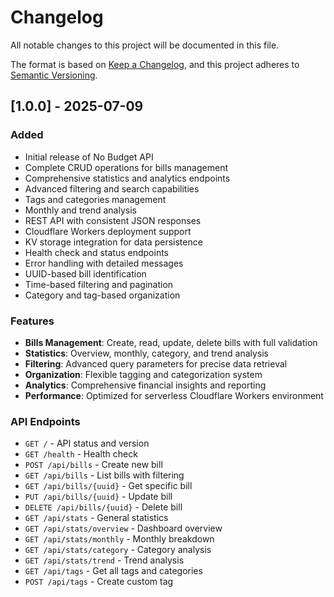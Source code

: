 # Changelog

All notable changes to this project will be documented in this file.

The format is based on [Keep a Changelog](https://keepachangelog.com/en/1.0.0/),
and this project adheres to [Semantic Versioning](https://semver.org/spec/v2.0.0.html).

## [1.0.0] - 2025-07-09

### Added
- Initial release of No Budget API
- Complete CRUD operations for bills management
- Comprehensive statistics and analytics endpoints
- Advanced filtering and search capabilities
- Tags and categories management
- Monthly and trend analysis
- REST API with consistent JSON responses
- Cloudflare Workers deployment support
- KV storage integration for data persistence
- Health check and status endpoints
- Error handling with detailed messages
- UUID-based bill identification
- Time-based filtering and pagination
- Category and tag-based organization

### Features
- **Bills Management**: Create, read, update, delete bills with full validation
- **Statistics**: Overview, monthly, category, and trend analysis
- **Filtering**: Advanced query parameters for precise data retrieval
- **Organization**: Flexible tagging and categorization system
- **Analytics**: Comprehensive financial insights and reporting
- **Performance**: Optimized for serverless Cloudflare Workers environment

### API Endpoints
- `GET /` - API status and version
- `GET /health` - Health check
- `POST /api/bills` - Create new bill
- `GET /api/bills` - List bills with filtering
- `GET /api/bills/{uuid}` - Get specific bill
- `PUT /api/bills/{uuid}` - Update bill
- `DELETE /api/bills/{uuid}` - Delete bill
- `GET /api/stats` - General statistics
- `GET /api/stats/overview` - Dashboard overview
- `GET /api/stats/monthly` - Monthly breakdown
- `GET /api/stats/category` - Category analysis
- `GET /api/stats/trend` - Trend analysis
- `GET /api/tags` - Get all tags and categories
- `POST /api/tags` - Create custom tag
